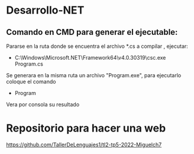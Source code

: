 # Desarrollo-NET

## Comando en CMD para generar el ejecutable:

Pararse en la ruta donde se encuentra el archivo *.cs a compilar , ejecutar:

* C:\Windows\Microsoft.NET\Framework64\v4.0.30319\csc.exe Program.cs

Se generara en la misma ruta un archivo "Program.exe", para ejecutarlo coloque el comando

* Program

Vera por consola su resultado


# Repositorio para hacer una web 

https://github.com/TallerDeLenguajes1/tl2-tp5-2022-Miguelch7
